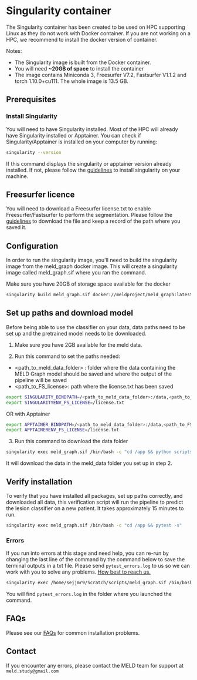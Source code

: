 # Singularity container

The Singularity container has been created to be used on HPC supporting Linux as they do not work with Docker container. If you are not working on a HPC, we recommend to install the docker version of container. 

Notes: 
- The Singularity image is built from the Docker container. 
- You will need **~20GB of space** to install the container
- The image contains Miniconda 3, Freesurfer V7.2, Fastsurfer V1.1.2 and torch 1.10.0+cu111. The whole image is 13.5 GB.  

## Prerequisites

### Install Singularity
You will need to have Singularity installed. Most of the HPC will already have Singularity installed or Apptainer. You can check if Singularity/Apptainer is installed on your computer by running:
```bash
singularity --version
```
If this command displays the singularity or apptainer version already installed. If not, please follow the [guidelines](https://docs.sylabs.io/guides/3.0/user-guide/installation.html) to install singularity on your machine.


## Freesurfer licence
You will need to download a Freesurfer license.txt to enable Freesurfer/Fastsurfer to perform the segmentation. Please follow the [guidelines](https://surfer.nmr.mgh.harvard.edu/fswiki/License) to download the file and keep a record of the path where you saved it. 

## Configuration
In order to run the singularity image, you'll need to build the singularity image from the meld_graph docker image. This will create a singularity image called meld_graph.sif where you ran the command. 

Make sure you have 20GB of storage space available for the docker

```bash
singularity build meld_graph.sif docker://meldproject/meld_graph:latest 
```

## Set up paths and download model
Before being able to use the classifier on your data, data paths need to be set up and the pretrained model needs to be downloaded. 

1. Make sure you have 2GB available for the meld data.

2. Run this command to set the paths needed:
-  <path_to_meld_data_folder> : folder where the data containing the MELD Graph model should be saved and where the output of the pipeline will be saved
- <path_to_FS_license>: path where the license.txt has been saved
```bash
export SINGULARITY_BINDPATH=/<path_to_meld_data_folder>:/data,<path_to_FS_license>/license.txt:/license.txt:ro
export SINGULARITYENV_FS_LICENSE=/license.txt
```
OR with Apptainer
```bash
export APPTAINER_BINDPATH=/<path_to_meld_data_folder>:/data,<path_to_FS_license>/license.txt:/license.txt:ro
export APPTAINERENV_FS_LICENSE=/license.txt
```

3. Run this command to download the data folder 
```bash
singularity exec meld_graph.sif /bin/bash -c "cd /app && python scripts/new_patient_pipeline/prepare_classifier.py "
```
It will download the data in the meld_data folder you set up in step 2. 

## Verify installation
To verify that you have installed all packages, set up paths correctly, and downloaded all data, this verification script will run the pipeline to predict the lesion classifier on a new patient. It takes approximately 15 minutes to run.

```bash
singularity exec meld_graph.sif /bin/bash -c "cd /app && pytest -s"
```

### Errors
If you run into errors at this stage and need help, you can re-run by changing the last line of the command by the command below to save the terminal outputs in a txt file. Please send `pytest_errors.log` to us so we can work with you to solve any problems. [How best to reach us.](#contact)

```bash
singularity exec /home/sejjmr9/Scratch/scripts/meld_graph.sif /bin/bash -c "cd /app && pytest -s | tee pytest_errors.log"
```

You will find `pytest_errors.log` in the folder where you launched the command. 

## FAQs
Please see our [FAQs](https://raw.githubusercontent.com//MELDProject/meld_graph/dev_docker/docs/FAQs.md) for common installation problems.

## Contact

If you encounter any errors, please contact the MELD team for support at `meld.study@gmail.com`
